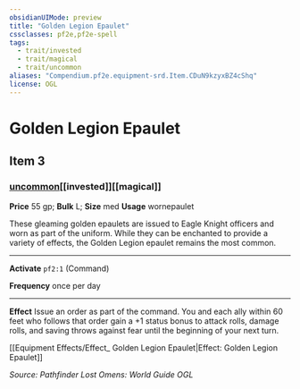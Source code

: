 ```yaml
---
obsidianUIMode: preview
title: "Golden Legion Epaulet"
cssclasses: pf2e,pf2e-spell
tags:
  - trait/invested
  - trait/magical
  - trait/uncommon
aliases: "Compendium.pf2e.equipment-srd.Item.CDuN9kzyxBZ4cShq"
license: OGL
---
```

# Golden Legion Epaulet
## Item 3
### [uncommon](uncommon "Uncommon Rarity Trait")[[invested]][[magical]]


**Price** 55 gp; 
**Bulk** L; **Size** med
**Usage** wornepaulet

These gleaming golden epaulets are issued to Eagle Knight officers and worn as part of the uniform. While they can be enchanted to provide a variety of effects, the Golden Legion epaulet remains the most common.

* * *

**Activate** `pf2:1` (Command)

**Frequency** once per day

* * *

**Effect** Issue an order as part of the command. You and each ally within 60 feet who follows that order gain a +1 status bonus to attack rolls, damage rolls, and saving throws against fear until the beginning of your next turn.

[[Equipment Effects/Effect_ Golden Legion Epaulet|Effect: Golden Legion Epaulet]]

*Source: Pathfinder Lost Omens: World Guide*
*OGL*